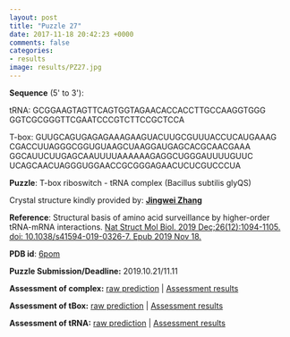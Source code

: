 ```yaml
---
layout: post
title: "Puzzle 27"
date: 2017-11-18 20:42:23 +0000
comments: false
categories: 
- results
image: results/PZ27.jpg
---
```

**Sequence** (5' to 3'): 

tRNA:
GCGGAAGTAGTTCAGTGGTAGAACACCACCTTGCCAAGGTGGG     
GGTCGCGGGTTCGAATCCCGTCTTCCGCTCCA     

T-box:
GUUGCAGUGAGAGAAAGAAGUACUUGCGUUUACCUCAUGAAAG     
CGACCUUAGGGCGGUGUAAGCUAAGGAUGAGCACGCAACGAAA     
GGCAUUCUUGAGCAAUUUUAAAAAAGAGGCUGGGAUUUUGUUC     
UCAGCAACUAGGGUGGAACCGCGGGAGAACUCUCGUCCCUA     

**Puzzle**:
T-box riboswitch - tRNA complex (Bacillus subtilis glyQS)

Crystal structure kindly provided by: [**Jingwei Zhang**](https://irp.nih.gov/pi/jinwei-zhang)

**Reference**:
Structural basis of amino acid surveillance by higher-order tRNA-mRNA interactions. 
[Nat Struct Mol Biol. 2019 Dec;26(12):1094-1105. doi: 10.1038/s41594-019-0326-7. Epub 2019 Nov 18.](https://www.ncbi.nlm.nih.gov/pubmed/?term=31740854)

**PDB id**: [6pom](http://www.rcsb.org/pdb/explore/explore.do?structureId=6pom) 

**Puzzle Submission/Deadline:** 2019.10.21/11.11


**Assessment of complex:** [raw prediction](https://github.com/rnapuzzles/rnapuzzles.github.io/tree/master/data/PZ27/pdb)    &#124;   [Assessment results](/table/2000/01/01/PZ27-3d/)

**Assessment of tBox:** [raw prediction](https://github.com/rnapuzzles/rnapuzzles.github.io/tree/master/data/PZ27tBox/pdb)    &#124;  [Assessment results](/table/2000/01/01/PZ27tBox-3d/)

**Assessment of tRNA:** [raw prediction](https://github.com/rnapuzzles/rnapuzzles.github.io/tree/master/data/PZ27tRNA/pdb)    &#124;   [Assessment results](/table/2000/01/01/PZ27tRNA-3d/)
